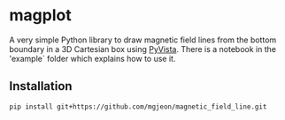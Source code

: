 # magplot

A very simple Python library to draw magnetic field lines from the bottom boundary in a 3D Cartesian box using [PyVista](https://github.com/pyvista/pyvista). There is a notebook in the 'example` folder which explains how to use it.

## Installation
```
pip install git+https://github.com/mgjeon/magnetic_field_line.git
```
